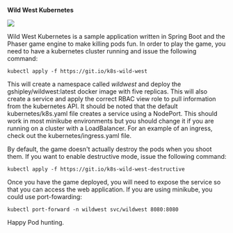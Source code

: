 **Wild West Kubernetes**

![](https://github.com/gshipley/wild-west-kubernetes/raw/master/src/main/resources/static/assets/sceenshot.png)

Wild West Kubernetes is a sample application written in Spring Boot and the Phaser game engine to make killing pods fun.  In order to play the game, you need to have a kubernetes cluster running and issue the following command:

```
kubectl apply -f https://git.io/k8s-wild-west
```

This will create a namespace called *wildwest* and deploy the gshipley/wildwest:latest docker image with five replicas.  This will also create a service and apply the correct RBAC view role to pull information from the kubernetes API.  It should be noted that the default kubernetes/k8s.yaml file creates a service using a NodePort. This should work in most minikube environments but you should change it if you are running on a cluster with a LoadBalancer.  For an example of an ingress, check out the kubernetes/ingress.yaml file.

By default, the game doesn't actually destroy the pods when you shoot them.  If you want to enable destructive mode, issue the following command:

```
kubectl apply -f https://git.io/k8s-wild-west-destructive
```

Once you have the game deployed, you will need to expose the service so that you can access the web application.  If you are using minikube, you could use port-fowarding:

```
kubectl port-forward -n wildwest svc/wildwest 8080:8080
```

Happy Pod hunting.
